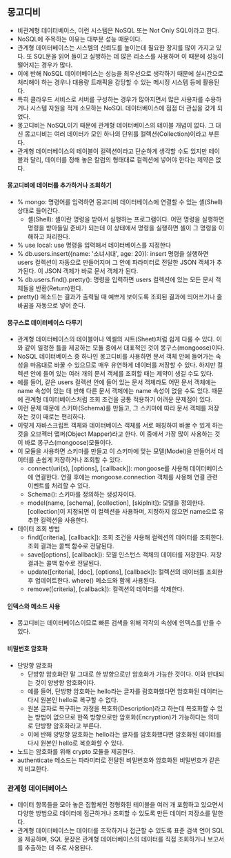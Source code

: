 ## 몽고디비

- 비관계형 데이터베이스, 이런 시스템은 NoSQL 또는 Not Only SQL이라고 한다.
- NoSQL에 주목하는 이유는 대부분 성능 때문이다.
- 관계형 데이터베이스는 시스템의 신뢰도를 높이는데 필요한 장지를 많이 가지고 있다. 또 SQL문을 읽어 들이고 실행하는 데 많은 리소스를 사용하며 이 때문에 성능이 떨어지는 경우가 많다.
- 이에 반해 NoSQL 데이터베이스는 성능을 최우선으로 생각하기 때문에 실시간으로 처리해야 하는 경우나 대용량 트래픽을 감당할 수 있는 메시징 시스템 등에 활용된다.
- 특히 클라우드 서비스로 서버를 구성하는 경우가 많아지면서 많은 사용자를 수용하거나 시스템 자원을 적게 소모하는 NoSQL 데이터베이스에 점점 더 관심을 갖게 되었다.
- 몽고디비는 NoSQL이기 때문에 관계형 데이터베이스의 테이블 개념이 없다. 그 대신 몽고디비는 여러 데이터가 모인 하나의 단위를 컬렉션(Collection)이라고 부른다.
- 관계형 데이터베이스의 테이블이 컬렉션이라고 단순하게 생각할 수도 있지만 테이블과 달리, 데이터를 정해 놓은 칼럼의 형태대로 컬렉션에 넣어야 한다는 제약은 없다.

#### 몽고디비에 데이터를 추가하거나 조회하기

- % mongo: 명령어를 입력하면 몽고디비 데이터베이스에 연결할 수 있는 셸(Shell) 상태로 들어간다.
  - 셸(Shell): 셸이란 명령을 받아서 실행하는 프로그램이다. 어떤 명령을 실행하면 명령을 받아들일 준비가 되는데 이 상태에서 명령을 실행하면 셸이 그 명령을 이해하고 처리한다.
- % use local: use 명령을 입력해서 데이터베이스를 지정한다
- % db.users.insert({name: '소녀시대', age: 20}): insert 명령을 실행하면 users 컬렉션이 자동으로 만들어지며 그 안에 파라미터로 전달한 JSON 객체가 추가된다. 이 JSON 객체가 바로 문서 객체가 된다.
- % db.users.find().pretty(): 명령을 입력하면 users 컬렉션에 있는 모든 문서 객체들을 반환(Return)한다.
- pretty() 메소드는 결과가 출력될 때 예쁘게 보이도록 조회된 결과에 띄어쓰기나 줄 바꿈을 자동으로 넣어 준다.

#### 몽구스로 데이터베이스 다루기

- 관계형 데이터베이스의 테이블이나 엑셀의 시트(Sheet)처럼 쉽게 다룰 수 있다. 이와 같이 일정한 틀을 제공하는 모듈 중에서 대표적인 것이 몽구스(mongoose)이다.
- NoSQL 데이터베이스 중 하나인 몽고디비를 사용하면 문서 객체 안에 들어가는 속성을 마음대로 바꿀 수 있으므로 매우 유연하게 데이터를 저장할 수 있다. 하지만 컬렉션 안에 들어 있는 여러 개의 문서 객체를 조회할 때는 제약이 생길 수도 있다.
- 예를 들어, 같은 users 컬렉션 안에 들어 있는 문서 객체라도 어떤 문서 객체에는 name 속성이 있는 데 반해 다른 문서 객체에는 name 속성이 없을 수도 있다. 때문에 관계형 데이터베이스처럼 조회 조건을 공통 적용하기 어려운 문제점이 있다.
- 이런 문제 때문에 스키마(Schema)를 만들고, 그 스키마에 따라 문서 객체를 저장하는 것이 때로는 편리하다.
- 이렇게 자바스크립트 객체와 데이터베이스 객체를 서로 매칭하여 바꿀 수 있게 하는 것을 오브젝터 맵퍼(Object Mapper)라고 한다. 이 중에서 가장 많이 사용하는 것이 바로 몽구스(mongoose)모듈이다.
- 이 모듈을 사용하면 스키마를 만들고 이 스키마에 맞는 모델(Model)을 만들어서 데이터를 손쉽게 저장하거나 조회할 수 있다.
  - connect(uri(s), [options], [callback]): mongoose를 사용해 데이터베이스에 연결한다. 연결 후에는 mongoose.connection 객체를 사용해 연결 관련 이벤트를 처리할 수 있다.
  - Schema(): 스키마를 정의하는 생성자이다.
  - model(name, [schema], [collection], [skipInit]): 모델을 정의한다. [collection]이 지정되면 이 컬렉션을 사용하며, 지정하지 않으면 name으로 유추한 컬렉션을 사용한다.
- 데이터 조회 방법
  - find([criteria], [callback]): 조회 조건을 사용해 컬렉션의 데이터를 조회한다. 조회 결과는 콜백 함수로 전달된다.
  - save([options], [callback]): 모델 인스턴스 객체의 데이터를 저장한다. 저장 결과는 콜백 함수로 전달된다.
  - update([criteria], [doc], [options], [callback]): 컬렉션의 데이터를 조회한 후 업데이트한다. where() 메소드와 함께 사용된다.
  - remove([criteria], [callback]): 컬렉션의 데이터를 삭제한다.

#### 인덱스와 메소드 사용

- 몽고디비는 데이터베이스이므로 빠른 검색을 위해 각각의 속성에 인덱스를 만들 수 있다.

#### 비밀번호 암호화

- 단방향 암호화
  - 단방향 암호화란 말 그대로 한 방향으로만 암호화가 가능한 것이다. 이와 반대되는 것이 양방향 암호화이다.
  - 예를 들어, 단방향 암호화는 hello라는 글자를 람호화했다면 암호화된 데이터는 다시 원본인 hello로 복구할 수 없다.
  - 원본 글자로 복구하는 과정을 복호화(Description)라고 하는데 복호화할 수 있는 방법이 없으므로 한쪽 방향으로만 암호화(Encryption)가 가능하다는 의미로 단방향 암호화라고 부른다.
  - 이에 반해 양방향 암호화는 hello라는 글자를 암호화했다면 암호화된 데이터를 다시 원본인 hello로 복호화할 수 있다.
- 노드는 암호화를 위해 crypto 모듈을 제공한다.
- authenticate 메소드는 파라미터로 전달된 비밀번호와 암호화된 비밀번호가 같은지 비교한다.

### 관계형 데이터베이스

- 데이터 항목들을 모아 놓은 집합체인 정형화된 테이블을 여러 개 포함하고 있으면서 다양한 방법으로 데이터에 접근하거나 조회할 수 있도록 만든 데이터 저장소를 말한다.
- 관계형 데이터베이스는 데이터를 조작하거나 접근할 수 있도록 표준 검색 언어 SQL을 제공하며, SQL 문장은 관계형 데이터베이스의 데이터를 직접 조회하거나 보고서를 추출하는 데 주로 사용된다.
